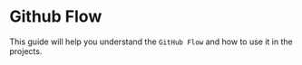 # Github Flow

This guide will help you understand the `GitHub Flow` and how to use it in the projects.
